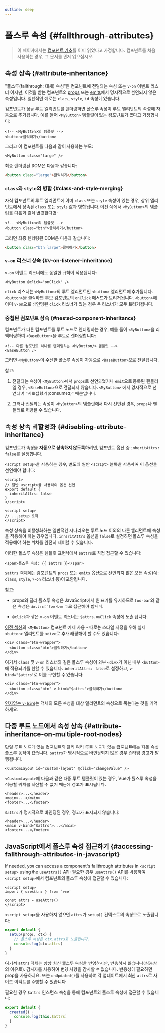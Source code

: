 ```yaml
---
outline: deep
---
```


# 폴스루 속성 {#fallthrough-attributes}

> 이 페이지에서는 [컴포넌트 기초](/guide/essentials/component-basics)를 이미 읽었다고 가정합니다.
컴포넌트를 처음 사용하는 경우, 그 문서를 먼저 읽으십시오.

## 속성 상속 {#attribute-inheritance}

"폴스루(fallthrough: 대체) 속성"은 컴포넌트에 전달되는 속성 또는 `v-on` 이벤트 리스너 이지만, 이것을 받는 컴포넌트의 [props](./props) 또는 [emits](./events.html#declaring-emitted-events)에서 명시적으로 선언되지 않은 속성입니다.
일반적인 예로는 `class`, `style`, `id` 속성이 있습니다.

컴포넌트가 싱글 루트 엘리먼트를 렌더링하면 폴스루 속성이 루트 엘리먼트의 속성에 자동으로 추가됩니다.
예를 들어 `<MyButton>` 템플릿이 있는 컴포넌트가 있다고 가정합니다:

```vue-html
<!-- <MyButton>의 템플릿 -->
<button>클릭하기</button>
```

그리고 이 컴포넌트를 다음과 같이 사용하는 부모:

```vue-html
<MyButton class="large" />
```

최종 렌더링된 DOM은 다음과 같습니다:

```html
<button class="large">클릭하기</button>
```

### `class`와 `style`의 병합 {#class-and-style-merging}

자식 컴포넌트의 루트 엘리먼트에 이미 `class` 또는 `style` 속성이 있는 경우, 상위 엘리먼트에서 상속된 `class` 또는 `style` 값과 병합됩니다.
이전 예에서 `<MyButton>`의 템플릿을 다음과 같이 변경한다면:

```vue-html
<!-- <MyButton>의 템플릿 -->
<button class="btn">클릭하기</button>
```

그러면 최종 렌더링된 DOM은 다음과 같습니다:

```html
<button class="btn large">클릭하기</button>
```

### `v-on` 리스너 상속 {#v-on-listener-inheritance}

`v-on` 이벤트 리스너에도 동일한 규칙이 적용됩니다:

```vue-html
<MyButton @click="onClick" />
```

`click` 리스너는 `<MyButton>`의 루트 엘리먼트인 `<button>` 엘리먼트에 추가됩니다.
`<button>`을 클릭하면 부모 컴포넌트의 `onClick` 메서드가 트리거됩니다.
`<button>`에 이미 `v-on`으로 바인딩된 `click` 리스너가 있는 경우 두 리스너가 모두 트리거됩니다.

### 중첩된 컴포넌트 상속 {#nested-component-inheritance}

컴포넌트가 다른 컴포넌트를 루트 노드로 렌더링하는 경우, 예를 들어 `<MyButton>`을 리팩터링하여 `<BaseButton>`을 루트로 렌더링합니다:

```vue-html
<!-- 다른 컴포넌트 하나를 렌더링하는 <MyButton/> 템플릿 -->
<BaseButton />
```

그러면 `<MyButton>`이 수신한 폴스루 속성이 자동으로 `<BaseButton>`으로 전달됩니다.

참고:

1. 전달되는 속성이 `<MyButton>`에서 `props`로 선언되었거나 `emit`으로 등록된 핸들러일 경우, `<BaseButton>`으로 전달되지 않습니다.
   `<MyButton>` 에서 명시적으로 선언되어 "사로잡혔기(consumed)" 때문입니다.

2. 그러나 전달되는 속성이 `<MyButton>`의 템플릿에서 다시 선언된 경우, `props`나 핸들러로 허용될 수 있습니다.

## 속성 상속 비활성화 {#disabling-attribute-inheritance}

컴포넌트가 속성을 **자동으로 상속하지 않도록**하려면, 컴포넌트 옵션 중 `inheritAttrs: false`를 설정합니다.

<div class="composition-api">

`<script setup>`을 사용하는 경우, 별도의 일반 `<script>` 블록을 사용하여 이 옵션을 선언해야 합니다:

```vue
<script>
// 일반 <script>를 사용하여 옵션 선언
export default {
  inheritAttrs: false
}
</script>

<script setup>
// ...setup 로직
</script>
```

</div>

속성 상속을 비활성화하는 일반적인 시나리오는 루트 노드 이외의 다른 엘리먼트에 속성을 적용해야 하는 경우입니다.
`inheritAttrs` 옵션을 `false`로 설정하면 폴스루 속성을 적용해야 하는 위치를 완전히 제어할 수 있습니다.

이러한 폴스루 속성은 템플릿 표현식에서 `$attrs`로 직접 접근할 수 있습니다:

```vue-html
<span>폴스루 속성: {{ $attrs }}</span>
```

`$attrs` 객체에는 컴포넌트의 `props` 또는 `emits` 옵션으로 선언되지 않은 모든 속성(예: `class`, `style`, `v-on` 리스너 등)이 포함됩니다.

참고:

- props와 달리 폴스루 속성은 JavaScript에서 원 표기를 유지하므로 `foo-bar`와 같은 속성은 `$attrs['foo-bar']`로 접근해야 합니다.

- `@click`과 같은 `v-on` 이벤트 리스너는 `$attrs.onClick` 속성에 노출 됩니다.

[이전 섹션](#attribute-inheritance)의 `<MyButton>` 컴포넌트 예제 사용 - 때로는 스타일 지정을 위해 실제 `<button>` 엘리먼트를 `<div>`로 추가 래핑해야 할 수도 있습니다:

```vue-html
<div class="btn-wrapper">
  <button class="btn">클릭하기</button>
</div>
```

여기서 `class` 및 `v-on` 리스너와 같은 폴스루 속성이 외부 `<div>`가 아닌 내부 `<button>`에 적용되기를 원할 수 있습니다.
`inheritAttrs: false`로 설정하고, `v-bind="$attrs"`로 이를 구현할 수 있습니다:

```vue-html{2}
<div class="btn-wrapper">
  <button class="btn" v-bind="$attrs">클릭하기</button>
</div>
```

[인자없는 `v-bind`](/guide/essentials/template-syntax.html#dynamically-binding-multiple-attributes)는 객체의 모든 속성을 대상 엘리먼트의 속성으로 묶는다는 것을 기억하세요.

## 다중 루트 노드에서 속성 상속 {#attribute-inheritance-on-multiple-root-nodes}

단일 루트 노드가 있는 컴포넌트와 달리 여러 루트 노드가 있는 컴포넌트에는 자동 속성 폴스루 동작이 없습니다.
`$attrs`가 명시적으로 바인딩되지 않은 경우 런타임 경고가 발행됩니다.

```vue-html
<CustomLayout id="custom-layout" @click="changeValue" />
```

`<CustomLayout>`에 다음과 같은 다중 루트 템플릿이 있는 경우, Vue가 폴스루 속성을 적용할 위치를 확신할 수 없기 때문에 경고가 표시됩니다:

```vue-html
<header>...</header>
<main>...</main>
<footer>...</footer>
```

`$attrs`가 명시적으로 바인딩된 경우, 경고가 표시되지 않습니다:

```vue-html{2}
<header>...</header>
<main v-bind="$attrs">...</main>
<footer>...</footer>
```

## JavaScript에서 폴스루 속성 접근하기 {#accessing-fallthrough-attributes-in-javascript}

<div class="composition-api">

If needed, you can access a component's fallthrough attributes in `<script setup>` using the `useAttrs()` API:
필요한 경우 `useAttrs()` API를 사용하여 `<script setup>`에서 컴포넌트의 폴스루 속성에 접근할 수 있습니다:

```vue
<script setup>
import { useAttrs } from 'vue'

const attrs = useAttrs()
</script>
```

`<script setup>`을 사용하지 않으면 `attrs`가 `setup()` 컨텍스트의 속성으로 노출됩니다:

```js
export default {
  setup(props, ctx) {
    // 폴스루 속성은 ctx.attrs로 노출됩니다.
    console.log(ctx.attrs)
  }
}
```

여기서 `attrs` 객체는 항상 최신 폴스루 속성을 반영하지만, 반응하지 않습니다(성능상의 이유로).
감시자를 사용하여 변경 사항을 감시할 수 없습니다.
반응성이 필요하면 prop을 사용하세요.
또는 `onUpdated()`를 사용하여 각 업데이트에서 최신 `attrs`로 사이드 이펙트를 수행할 수 있습니다.

</div>

<div class="options-api">

필요한 경우 `$attrs` 인스턴스 속성을 통해 컴포넌트의 폴스루 속성에 접근할 수 있습니다:

```js
export default {
  created() {
    console.log(this.$attrs)
  }
}
```

</div>
